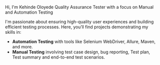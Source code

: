 Hi, I'm Kehinde Oloyede
Quality Assurance Tester with a focus on Manual and Automation Testing

I'm passionate about ensuring high-quality user experiences and building efficient testing processes. Here, you’ll find projects demonstrating my skills in:

- **Automation Testing** with tools like Selenium WebDriver, Allure, Maven, and more.
- **Manual Testing** involving test case design, bug reporting, Test plan, Test summary and end-to-end test scenarios.

